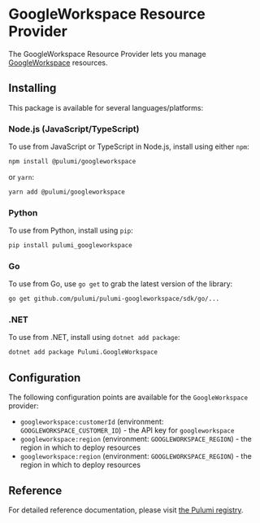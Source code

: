 # GoogleWorkspace Resource Provider

The GoogleWorkspace Resource Provider lets you manage [GoogleWorkspace](https://workspace.google.com/) resources.

## Installing

This package is available for several languages/platforms:

### Node.js (JavaScript/TypeScript)

To use from JavaScript or TypeScript in Node.js, install using either `npm`:

```bash
npm install @pulumi/googleworkspace
```

or `yarn`:

```bash
yarn add @pulumi/googleworkspace
```

### Python

To use from Python, install using `pip`:

```bash
pip install pulumi_googleworkspace
```

### Go

To use from Go, use `go get` to grab the latest version of the library:

```bash
go get github.com/pulumi/pulumi-googleworkspace/sdk/go/...
```

### .NET

To use from .NET, install using `dotnet add package`:

```bash
dotnet add package Pulumi.GoogleWorkspace
```

## Configuration

The following configuration points are available for the `GoogleWorkspace` provider:

- `googleworkspace:customerId` (environment: `GOOGLEWORKSPACE_CUSTOMER_ID`) - the API key for `googleworkspace`
- `googleworkspace:region` (environment: `GOOGLEWORKSPACE_REGION`) - the region in which to deploy resources
- `googleworkspace:region` (environment: `GOOGLEWORKSPACE_REGION`) - the region in which to deploy resources

## Reference

For detailed reference documentation, please visit [the Pulumi registry](https://www.pulumi.com/registry/packages/googleworkspace/api-docs/).
